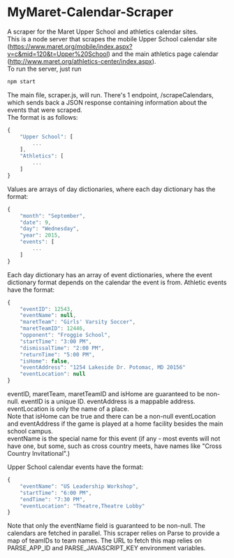 # MyMaret-Calendar-Scraper
A scraper for the Maret Upper School and athletics calendar sites.  
This is a node server that scrapes the mobile Upper School calendar site 
(https://www.maret.org/mobile/index.aspx?v=c&mid=120&t=Upper%20School) 
and the main athletics page calendar (http://www.maret.org/athletics-center/index.aspx).  
To run the server, just run

```javascript
npm start
```

The main file, scraper.js, will run.  There's 1 endpoint, /scrapeCalendars, 
which sends back a JSON response containing information about the events that were scraped.  
The format is as follows:

```javascript
{
    "Upper School": [
        ...
    ],
    "Athletics": [
        ...
    ]
}
```

Values are arrays of day dictionaries, where each day dictionary has the format:

```javascript
{
    "month": "September",
    "date": 9,
    "day": "Wednesday",
    "year": 2015,
    "events": [
        ...
    ]
}
```

Each day dictionary has an array of event dictionaries, where the event dictionary format
depends on the calendar the event is from.  Athletic events have the format:

```javascript
{
    "eventID": 12543,
    "eventName": null,
    "maretTeam": "Girls' Varsity Soccer",
    "maretTeamID": 12446,
    "opponent": "Froggie School",
    "startTime": "3:00 PM",
    "dismissalTime": "2:00 PM",
    "returnTime": "5:00 PM",
    "isHome": false,
    "eventAddress": "1254 Lakeside Dr. Potomac, MD 20156"
    "eventLocation": null
}
```

eventID, maretTeam, maretTeamID and isHome are guaranteed to be non-null.  eventID is a unique ID.
eventAddress is a mappable address.  eventLocation is only the name of a place.  
Note that isHome can be true and there can be a non-null eventLocation and eventAddress 
if the game is played at a home facility besides the main school campus.  
eventName is the special name for this event (if any - most events will not have one, 
but some, such as cross country meets, have names like "Cross Country Invitational".)

Upper School calendar events have the format:

```javascript
{
    "eventName": "US Leadership Workshop",
    "startTime": "6:00 PM",
    "endTime": "7:30 PM",
    "eventLocation": "Theatre,Theatre Lobby"
}
```

Note that only the eventName field is guaranteed to be non-null.  The calendars are fetched
in parallel.  This scraper relies on Parse to provide a map of teamIDs to team names.
The URL to fetch this map relies on PARSE_APP_ID and PARSE_JAVASCRIPT_KEY environment
variables.

